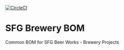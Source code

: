 [![CircleCI](https://circleci.com/gh/guvenbe/sfg-brewery-bom.svg?style=svg)](https://circleci.com/gh/guvenbe/sfg-brewery-bom)

# SFG Brewery BOM

Common BOM for SFG Beer Works - Brewery Projects